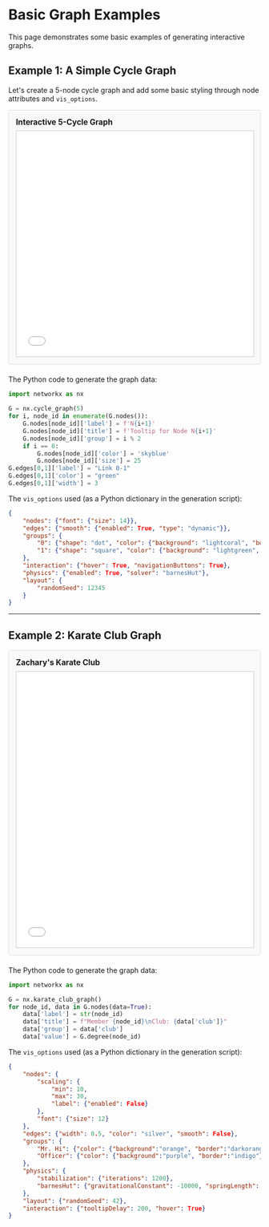 # Basic Graph Examples

This page demonstrates some basic examples of generating interactive graphs.

## Example 1: A Simple Cycle Graph

Let's create a 5-node cycle graph and add some basic styling through node attributes and `vis_options`.

<div class="interactive-graph-wrapper" style="margin-bottom: 1.5em; padding: 1em; border: 1px solid #e0e0e0; border-radius: 4px; background-color: #f9f9f9;">
    <h4 style="margin-top: 0; margin-bottom: 0.5em; font-size: 1.1em;">Interactive 5-Cycle Graph</h4>
    <iframe src="/assets/generated_graphs/cycle_graph_example.html"
            width="100%"
            height="450px"
            style="border: 1px solid #ccc; max-width: 100%; display: block;"
            sandbox="allow-scripts allow-same-origin allow-popups allow-forms">
        Your browser does not support iframes. Please update your browser.
    </iframe>
</div>

The Python code to generate the graph data:
```python
import networkx as nx

G = nx.cycle_graph(5)
for i, node_id in enumerate(G.nodes()):
    G.nodes[node_id]['label'] = f'N{i+1}'
    G.nodes[node_id]['title'] = f'Tooltip for Node N{i+1}'
    G.nodes[node_id]['group'] = i % 2
    if i == 0:
        G.nodes[node_id]['color'] = 'skyblue'
        G.nodes[node_id]['size'] = 25
G.edges[0,1]['label'] = "Link 0-1"
G.edges[0,1]['color'] = "green"
G.edges[0,1]['width'] = 3
```

The `vis_options` used (as a Python dictionary in the generation script):
```json
{
    "nodes": {"font": {"size": 14}},
    "edges": {"smooth": {"enabled": True, "type": "dynamic"}},
    "groups": {
        "0": {"shape": "dot", "color": {"background": "lightcoral", "border": "red"}},
        "1": {"shape": "square", "color": {"background": "lightgreen", "border": "green"}}
    },
    "interaction": {"hover": True, "navigationButtons": True},
    "physics": {"enabled": True, "solver": "barnesHut"},
    "layout": {
        "randomSeed": 12345
    }
}
```

---

## Example 2: Karate Club Graph

<div class="interactive-graph-wrapper" style="margin-bottom: 1.5em; padding: 1em; border: 1px solid #e0e0e0; border-radius: 4px; background-color: #f9f9f9;">
    <h4 style="margin-top: 0; margin-bottom: 0.5em; font-size: 1.1em;">Zachary's Karate Club</h4>
    <iframe src="/assets/generated_graphs/karate_club_example.html"
            width="100%"
            height="550px"
            style="border: 1px solid #ccc; max-width: 100%; display: block;"
            sandbox="allow-scripts allow-same-origin allow-popups allow-forms">
        Your browser does not support iframes. Please update your browser.
    </iframe>
</div>

The Python code to generate the graph data:
```python
import networkx as nx

G = nx.karate_club_graph()
for node_id, data in G.nodes(data=True):
    data['label'] = str(node_id)
    data['title'] = f"Member {node_id}\nClub: {data['club']}"
    data['group'] = data['club']
    data['value'] = G.degree(node_id)
```

The `vis_options` used (as a Python dictionary in the generation script):
```json
{
    "nodes": {
        "scaling": {
            "min": 10,
            "max": 30,
            "label": {"enabled": False}
        },
        "font": {"size": 12}
    },
    "edges": {"width": 0.5, "color": "silver", "smooth": False},
    "groups": {
        "Mr. Hi": {"color": {"background":"orange", "border":"darkorange"}, "shape": "dot"},
        "Officer": {"color": {"background":"purple", "border":"indigo"}, "shape": "ellipse"}
    },
    "physics": {
        "stabilization": {"iterations": 1200},
        "barnesHut": {"gravitationalConstant": -10000, "springLength": 120, "avoidOverlap": 0.1}
    },
    "layout": {"randomSeed": 42},
    "interaction": {"tooltipDelay": 200, "hover": True}
}
```
